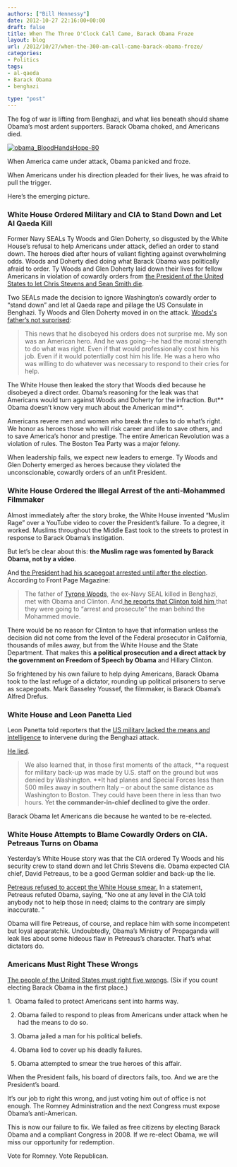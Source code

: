 ```yaml
---
authors: ["Bill Hennessy"]
date: 2012-10-27 22:16:00+00:00
draft: false
title: When The Three O'Clock Call Came, Barack Obama Froze
layout: blog
url: /2012/10/27/when-the-300-am-call-came-barack-obama-froze/
categories:
- Politics
tags:
- al-qaeda
- Barack Obama
- benghazi

type: "post"
---
```


The fog of war is lifting from Benghazi, and what lies beneath should shame Obama’s most ardent supporters. Barack Obama choked, and Americans died.

[![obama_BloodHandsHope-80](https://ludicrite.files.wordpress.com/2012/10/obama_bloodhandshope-80_thumb.jpg)
](https://ludicrite.files.wordpress.com/2012/10/obama_bloodhandshope-80.jpg)

When America came under attack, Obama panicked and froze.

When Americans under his direction pleaded for their lives, he was afraid to pull the trigger.

Here’s the emerging picture.


### White House Ordered Military and CIA to Stand Down and Let Al Qaeda Kill


Former Navy SEALs Ty Woods and Glen Doherty, so disgusted by the White House’s refusal to help Americans under attack, defied an order to stand down. The heroes died after hours of valiant fighting against overwhelming odds. Woods and Doherty died doing what Barack Obama was politically afraid to order. Ty Woods and Glen Doherty laid down their lives for fellow Americans in violation of cowardly orders from [the President of the United States to let Chris Stevens and Sean Smith die](https://www.cnn.com/2012/09/14/us/benghazi-victims/index.html).

Two SEALs made the decision to ignore Washington’s cowardly order to “stand down” and let al Qaeda rape and pillage the US Consulate in Benghazi. Ty Woods and Glen Doherty moved in on the attack. [Woods's father’s not surprised](https://www.breitbart.com/Big-Peace/2012/10/26/Father-of-American-Hero-Slain-in-Benghazi-Slams-Obama-Admin-Pack-of-Lies-Murderers):


> This news that he disobeyed his orders does not surprise me. My son was an American hero. And he was going--he had the moral strength to do what was right. Even if that would professionally cost him his job. Even if it would potentially cost him his life. He was a hero who was willing to do whatever was necessary to respond to their cries for help.


The White House then leaked the story that Woods died because he disobeyed a direct order. Obama’s reasoning for the leak was that Americans would turn against Woods and Doherty for the infraction. But** Obama doesn’t know very much about the American mind**.

Americans revere men and women who break the rules to do what’s right. We honor as heroes those who will risk career and life to save others, and to save America’s honor and prestige. The entire American Revolution was a violation of rules. The Boston Tea Party was a major felony.

When leadership fails, we expect new leaders to emerge. Ty Woods and Glen Doherty emerged as heroes because they violated the unconscionable, cowardly orders of an unfit President.


### White House Ordered the Illegal Arrest of the anti-Mohammed Filmmaker


Almost immediately after the story broke, the White House invented “Muslim Rage” over a YouTube video to cover the President’s failure. To a degree, it worked. Muslims throughout the Middle East took to the streets to protest in response to Barack Obama’s instigation.

But let’s be clear about this: **the Muslim rage was fomented by Barack Obama, not by a video**.

And [the President had his scapegoat arrested until after the election](https://frontpagemag.com/2012/dgreenfield/white-house-ordered-prosecution-of-mohammed-filmmaker/). According to Front Page Magazine:


> The father of [Tyrone Woods](https://en.wikipedia.org/wiki/Tyrone_Woods), the ex-Navy SEAL killed in Benghazi, met with Obama and Clinton. And[ he reports that Clinton told him ](https://www.breitbart.com/Breitbart-TV/2012/10/25/Fallen-Seals-Father-Hillary-Told-M-Dont-Worry-Were-Going-To-Arrest-The-Man-That-Did-This?utm_source=feedburner&utm_medium=feed&utm_campaign=Feed%3A+BreitbartFeed+%28Breitbart+Feed%29)that they were going to “arrest and prosecute” the man behind the Mohammed movie.

There would be no reason for Clinton to have that information unless the decision did not come from the level of the Federal prosecutor in California, thousands of miles away, but from the White House and the State Department. That makes this **a political prosecution and a direct attack by the government on Freedom of Speech by Obama** and Hillary Clinton.


So frightened by his own failure to help dying Americans, Barack Obama took to the last refuge of a dictator, rounding up political prisoners to serve as scapegoats. Mark Basseley Youssef, the filmmaker, is Barack Obama’s Alfred Drefus.


### White House and Leon Panetta Lied


Leon Panetta told reporters that the [US military lacked the means and intelligence](https://www.foxnews.com/politics/2012/10/26/panetta-military-lacked-enough-information-to-intervene-during-benghazi-attack/) to intervene during the Benghazi attack.

[He lied](https://www.ocregister.com/opinion/obama-375873-video-one.html).


> We also learned that, in those first moments of the attack, **a request for military back-up was made by U.S. staff on the ground but was denied by Washington. **It had planes and Special Forces less than 500 miles away in southern Italy – or about the same distance as Washington to Boston. They could have been there in less than two hours. Yet **the commander-in-chief declined to give the order**.


Barack Obama let Americans die because he wanted to be re-elected.


### White House Attempts to Blame Cowardly Orders on CIA. Petreaus Turns on Obama


Yesterday’s White House story was that the CIA ordered Ty Woods and his security crew to stand down and let Chris Stevens die. Obama expected CIA chief, David Petreaus, to be a good German soldier and back-up the lie.

[Petreaus refused to accept the White House smear.](https://www.weeklystandard.com/blogs/petraeus-throws-obama-under-bus_657896.html) In a statement, Petreaus refuted Obama, saying, “No one at any level in the CIA told anybody not to help those in need; claims to the contrary are simply inaccurate. ”

Obama will fire Petreaus, of course, and replace him with some incompetent but loyal apparatchik. Undoubtedly, Obama’s Ministry of Propaganda will leak lies about some hideous flaw in Petreaus’s character. That’s what dictators do.


### Americans Must Right These Wrongs


[The people of the United States must right five wrongs](https://www.ocregister.com/opinion/obama-375873-video-one.html). (Six if you count electing Barack Obama in the first place.)

1.  Obama failed to protect Americans sent into harms way.

2. Obama failed to respond to pleas from Americans under attack when he had the means to do so.

3. Obama jailed a man for his political beliefs.

4. Obama lied to cover up his deadly failures.

5. Obama attempted to smear the true heroes of this affair.

When the President fails, his board of directors fails, too. And we are the President’s board.

It’s our job to right this wrong, and just voting him out of office is not enough. The Romney Administration and the next Congress must expose Obama’s anti-American.

This is now our failure to fix. We failed as free citizens by electing Barack Obama and a compliant Congress in 2008. If we re-elect Obama, we will miss our opportunity for redemption.

Vote for Romney. Vote Republican.
